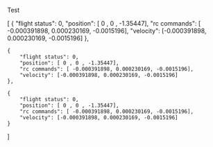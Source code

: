 Test

[
	{ 
		"flight status": 0,
		"position": [ 0 , 0 , -1.35447],
		"rc commands": [ -0.000391898, 0.000230169, -0.0015196],
		"velocity": [-0.000391898, 0.000230169, -0.0015196]
	},

	{
		"flight status": 0,
		"position": [ 0 , 0 , -1.35447],
		"rc commands": [ -0.000391898, 0.000230169, -0.0015196],
		"velocity": [-0.000391898, 0.000230169, -0.0015196]
	},

	{
		"flight status": 0,
		"position": [ 0 , 0 , -1.35447],
		"rc commands": [ -0.000391898, 0.000230169, -0.0015196],
		"velocity": [-0.000391898, 0.000230169, -0.0015196]
	}

]

